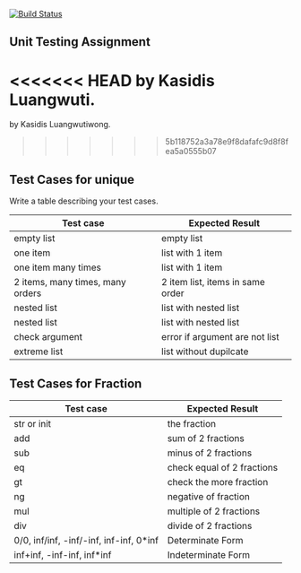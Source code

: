 [![Build Status](https://travis-ci.com/KasidisGit/unittesting-KasidisGit.svg?branch=master)](https://travis-ci.com/KasidisGit/unittesting-KasidisGit)
## Unit Testing Assignment

<<<<<<< HEAD
by Kasidis Luangwuti.
=======
by Kasidis Luangwutiwong.
>>>>>>> 5b118752a3a78e9f8dafafc9d8f8fea5a0555b07


## Test Cases for unique

Write a table describing your test cases.

| Test case              |  Expected Result    |
|------------------------|---------------------|
| empty list             |  empty list         |
| one item               |  list with 1 item   |
| one item many times    |  list with 1 item   |
| 2 items, many times, many orders | 2 item list, items in same order  |
| nested list  |  list with nested list       |
| nested list  |  list with nested list       |
| check argument  |  error if argument are not list       |
| extreme list  |  list without dupilcate     |


## Test Cases for Fraction

| Test case              |  Expected Result    |
|------------------------|---------------------|
| str or init        | the fraction        |
| add              |  sum of 2 fractions   |
| sub    |  minus of 2 fractions   |
| eq | check equal of 2 fractions  |
| gt  |  check the more fraction       |
| ng |  negative of fraction       |
| mul  |  multiple of 2 fractions    |
| div  |  divide of 2 fractions     |
| 0/0, inf/inf, -inf/-inf, inf-inf, 0*inf  |  Determinate Form     |
| inf+inf, -inf-inf, inf*inf  |  Indeterminate Form     |

